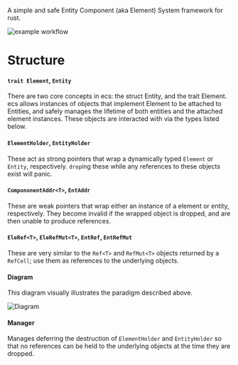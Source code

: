 A simple and safe Entity Component (aka Element) System framework for rust.

![example workflow](https://teamcity.spkit.org/app/rest/builds/affectedProject:name:Test/statusIcon)

# Structure

#### `trait Element`, `Entity`
There are two core concepts in ecs: the struct Entity, and the trait Element. ecs allows instances of objects that implement Element to be attached to Entities, and safely manages the lifetime of both entities and the attached element instances. These objects are interacted with via the types listed below.

#### `ElementHolder`, `EntityHolder`
These act as strong pointers that wrap a dynamically typed `Element` or `Entity`, respectively. `drop`ing these while any references to these objects exist will panic.

#### `CompononentAddr<T>`, `EntAddr`
These are weak pointers that wrap either an instance of a element or entity, respectively. They become invalid if the wrapped object is dropped, and are then unable to produce references.

#### `EleRef<T>`, `EleRefMut<T>`, `EntRef`, `EntRefMut`
These are very similar to the `Ref<T>` and `RefMut<T>` objects returned by a `RefCell`; use them as references to the underlying objects.

#### Diagram
This diagram visually illustrates the paradigm described above.

![Diagram](https://raw.githubusercontent.com/bennywwg/ecs/master/diagram.png?raw=true)

#### Manager
Manages deferring the destruction of `ElementHolder` and `EntityHolder` so that no references can be held to the underlying objects at the time they are dropped.
